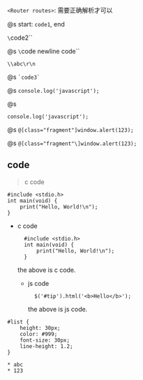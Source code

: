 `<Router routes>`: 需要正确解析才可以

@s
start: `code1`, end

`\`code2\``

@s
`\`code 
newline code\``

`\\abc\r\n`

@s
`` `code3` ``

@s
``
console.log('javascript');
``

@s
```
console.log('javascript');
```

@s
`@[class="fragment"]window.alert(123);`

@s
`@[class="fragment"\]window.alert(123);`

## code

> c code

    #include <stdio.h>
    int main(void) {
        print("Hello, World!\n");
    }

* c code

        #include <stdio.h>
        int main(void) {
            print("Hello, World!\n");
        }

    the above is c code.

    * js code
        
            $('#tip').html('<b>Hello</b>');

        the above is js code.

```
#list {
    height: 30px;
    color: #999;
    font-size: 30px;
    line-height: 1.2;
}
```
    

```
* abc
* 123
